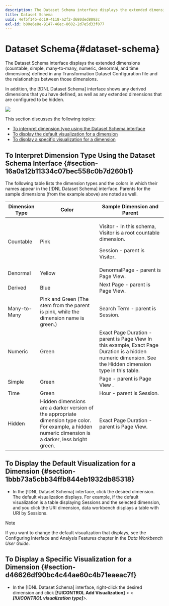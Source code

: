 ```yaml
---
description: The Dataset Schema interface displays the extended dimensions (countable, simple, many-to-many, numeric, denormal, and time dimensions) defined in any Transformation Dataset Configuration file and the relationships between those dimensions.
title: Dataset Schema
uuid: 4ef5f14b-dc19-4118-a2f2-d680ded8092c
exl-id: b80e6e8e-9147-46ec-8602-2d7e5d33f077
---
```

# Dataset Schema{#dataset-schema}

The Dataset Schema interface displays the extended dimensions (countable, simple, many-to-many, numeric, denormal, and time dimensions) defined in any Transformation Dataset Configuration file and the relationships between those dimensions.

 In addition, the [!DNL Dataset Schema] interface shows any derived dimensions that you have defined, as well as any extended dimensions that are configured to be hidden.

![](assets/vis_DatasetSchema_Example.png)

This section discusses the following topics:

* [To interpret dimension type using the Dataset Schema interface](../../../../home/c-dataset-const-proc/c-dataset-config-tools/c-dataset-config-int/c-dataset-schema.md#section-16a0a12b11334c07bec558c0b7d260b1) 
* [To display the default visualization for a dimension](../../../../home/c-dataset-const-proc/c-dataset-config-tools/c-dataset-config-int/c-dataset-schema.md#section-1bbb73a5cbb34ffb844eb1932db85318) 
* [To display a specific visualization for a dimension](../../../../home/c-dataset-const-proc/c-dataset-config-tools/c-dataset-config-int/c-dataset-schema.md#section-d46626df90bc4c44ae60c4b71eaeac7f)

## To Interpret Dimension Type Using the Dataset Schema Interface {#section-16a0a12b11334c07bec558c0b7d260b1}

The following table lists the dimension types and the colors in which their names appear in the [!DNL Dataset Schema] interface. Parents for the sample dimensions (from the example above) are noted as well.

<table id="table_20D1A9EAAED247338476C475C63255F5"> 
 <thead> 
  <tr> 
   <th colname="col1" class="entry"> Dimension Type </th> 
   <th colname="col2" class="entry"> Color </th> 
   <th colname="col3" class="entry"> Sample Dimension and Parent </th> 
  </tr> 
 </thead>
 <tbody> 
  <tr> 
   <td colname="col1"> Countable </td> 
   <td colname="col2"> Pink </td> 
   <td colname="col3"> <p>Visitor - In this schema, Visitor is a root countable dimension. </p> <p> Session - parent is Visitor. </p> </td> 
  </tr> 
  <tr> 
   <td colname="col1"> Denormal </td> 
   <td colname="col2"> Yellow </td> 
   <td colname="col3"> DenormalPage - parent is Page View. </td> 
  </tr> 
  <tr> 
   <td colname="col1"> Derived </td> 
   <td colname="col2"> Blue </td> 
   <td colname="col3"> Next Page - parent is Page View. </td> 
  </tr> 
  <tr> 
   <td colname="col1"> Many-to-Many </td> 
   <td colname="col2"> Pink and Green (The stem from the parent is pink, while the dimension name is green.) </td> 
   <td colname="col3"> Search Term - parent is Session. </td> 
  </tr> 
  <tr> 
   <td colname="col1"> Numeric </td> 
   <td colname="col2"> Green </td> 
   <td colname="col3"> Exact Page Duration - parent is Page View In this example, Exact Page Duration is a hidden numeric dimension. See the Hidden dimension type in this table. </td> 
  </tr> 
  <tr> 
   <td colname="col1"> Simple </td> 
   <td colname="col2"> Green </td> 
   <td colname="col3"> Page - parent is Page View . </td> 
  </tr> 
  <tr> 
   <td colname="col1"> Time </td> 
   <td colname="col2"> Green </td> 
   <td colname="col3"> Hour - parent is Session. </td> 
  </tr> 
  <tr> 
   <td colname="col1"> Hidden </td> 
   <td colname="col2"> Hidden dimensions are a darker version of the appropriate dimension type color. For example, a hidden numeric dimension is a darker, less bright green. </td> 
   <td colname="col3"> Exact Page Duration - parent is Page View. </td> 
  </tr> 
 </tbody> 
</table>

## To Display the Default Visualization for a Dimension {#section-1bbb73a5cbb34ffb844eb1932db85318}

* In the [!DNL Dataset Schema] interface, click the desired dimension. The default visualization displays. For example, if the default visualization is a table displaying Sessions and the selected dimension, and you click the URI dimension, data workbench displays a table with URI by Sessions.

>[!NOTE]
>
>If you want to change the default visualization that displays, see the Configuring Interface and Analysis Features chapter in the *Data Workbench User Guide*.

## To Display a Specific Visualization for a Dimension {#section-d46626df90bc4c44ae60c4b71eaeac7f}

* In the [!DNL Dataset Schema] interface, right-click the desired dimension and click **[!UICONTROL Add Visualization]** > *< **[!UICONTROL visualization type]**>*.
